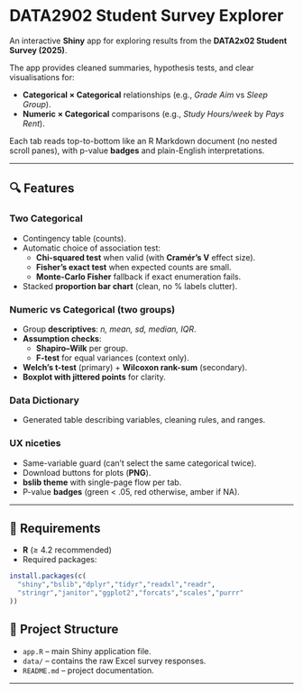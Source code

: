 # DATA2902 Student Survey Explorer

An interactive **Shiny** app for exploring results from the **DATA2x02 Student Survey (2025)**.

The app provides cleaned summaries, hypothesis tests, and clear visualisations for:

- **Categorical × Categorical** relationships (e.g., _Grade Aim_ vs _Sleep Group_).
- **Numeric × Categorical** comparisons (e.g., _Study Hours/week_ by _Pays Rent_).

Each tab reads top-to-bottom like an R Markdown document (no nested scroll panes), with p-value **badges** and plain-English interpretations.

---

## 🔍 Features

### Two Categorical
- Contingency table (counts).
- Automatic choice of association test:
  - **Chi-squared test** when valid (with **Cramér’s V** effect size).
  - **Fisher’s exact test** when expected counts are small.
  - **Monte-Carlo Fisher** fallback if exact enumeration fails.
- Stacked **proportion bar chart** (clean, no % labels clutter).

### Numeric vs Categorical (two groups)
- Group **descriptives**: _n, mean, sd, median, IQR_.
- **Assumption checks**:
  - **Shapiro–Wilk** per group.
  - **F-test** for equal variances (context only).
- **Welch’s t-test** (primary) + **Wilcoxon rank-sum** (secondary).
- **Boxplot with jittered points** for clarity.

### Data Dictionary
- Generated table describing variables, cleaning rules, and ranges.

### UX niceties
- Same-variable guard (can’t select the same categorical twice).
- Download buttons for plots (**PNG**).
- **bslib theme** with single-page flow per tab.
- P-value **badges** (green < .05, red otherwise, amber if NA).

---

## 🧰 Requirements

- **R** (≥ 4.2 recommended)
- Required packages:

```r
install.packages(c(
  "shiny","bslib","dplyr","tidyr","readxl","readr",
  "stringr","janitor","ggplot2","forcats","scales","purrr"
))
```

## 📂 Project Structure

- `app.R` – main Shiny application file.  
- `data/` – contains the raw Excel survey responses.  
- `README.md` – project documentation.  

---